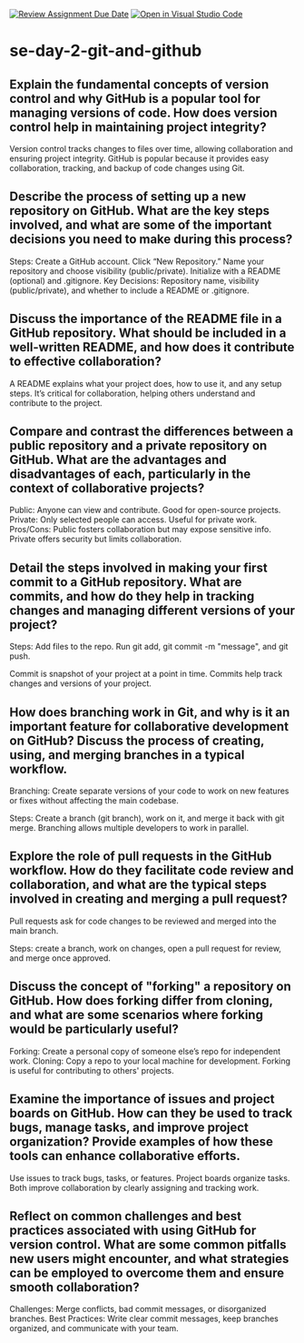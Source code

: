 [![Review Assignment Due Date](https://classroom.github.com/assets/deadline-readme-button-22041afd0340ce965d47ae6ef1cefeee28c7c493a6346c4f15d667ab976d596c.svg)](https://classroom.github.com/a/8wgCKhpZ)
[![Open in Visual Studio Code](https://classroom.github.com/assets/open-in-vscode-2e0aaae1b6195c2367325f4f02e2d04e9abb55f0b24a779b69b11b9e10269abc.svg)](https://classroom.github.com/online_ide?assignment_repo_id=15935374&assignment_repo_type=AssignmentRepo)
# se-day-2-git-and-github
## Explain the fundamental concepts of version control and why GitHub is a popular tool for managing versions of code. How does version control help in maintaining project integrity?

Version control tracks changes to files over time, allowing collaboration and ensuring project integrity. GitHub is popular because it provides easy collaboration, tracking, and backup of code changes using Git.

## Describe the process of setting up a new repository on GitHub. What are the key steps involved, and what are some of the important decisions you need to make during this process?

Steps:
Create a GitHub account.
Click “New Repository.”
Name your repository and choose visibility (public/private).
Initialize with a README (optional) and .gitignore.
Key Decisions: Repository name, visibility (public/private), and whether to include a README or .gitignore.

## Discuss the importance of the README file in a GitHub repository. What should be included in a well-written README, and how does it contribute to effective collaboration?

A README explains what your project does, how to use it, and any setup steps. It’s critical for collaboration, helping others understand and contribute to the project.

## Compare and contrast the differences between a public repository and a private repository on GitHub. What are the advantages and disadvantages of each, particularly in the context of collaborative projects?

Public: Anyone can view and contribute. Good for open-source projects.
Private: Only selected people can access. Useful for private work.
Pros/Cons: Public fosters collaboration but may expose sensitive info. Private offers security but limits collaboration.

## Detail the steps involved in making your first commit to a GitHub repository. What are commits, and how do they help in tracking changes and managing different versions of your project?

Steps:
Add files to the repo.
Run git add, git commit -m "message", and git push.

Commit is snapshot of your project at a point in time. Commits help track changes and versions of your project.

## How does branching work in Git, and why is it an important feature for collaborative development on GitHub? Discuss the process of creating, using, and merging branches in a typical workflow.

Branching: Create separate versions of your code to work on new features or fixes without affecting the main codebase.

Steps: Create a branch (git branch), work on it, and merge it back with git merge.
Branching allows multiple developers to work in parallel.

## Explore the role of pull requests in the GitHub workflow. How do they facilitate code review and collaboration, and what are the typical steps involved in creating and merging a pull request?

Pull requests ask for code changes to be reviewed and merged into the main branch. 

Steps: create a branch, work on changes, open a pull request for review, and merge once approved.

## Discuss the concept of "forking" a repository on GitHub. How does forking differ from cloning, and what are some scenarios where forking would be particularly useful?

Forking: Create a personal copy of someone else’s repo for independent work.
Cloning: Copy a repo to your local machine for development.
Forking is useful for contributing to others' projects.

## Examine the importance of issues and project boards on GitHub. How can they be used to track bugs, manage tasks, and improve project organization? Provide examples of how these tools can enhance collaborative efforts.

Use issues to track bugs, tasks, or features. Project boards organize tasks. 
Both improve collaboration by clearly assigning and tracking work.

## Reflect on common challenges and best practices associated with using GitHub for version control. What are some common pitfalls new users might encounter, and what strategies can be employed to overcome them and ensure smooth collaboration?

Challenges: Merge conflicts, bad commit messages, or disorganized branches.
Best Practices: Write clear commit messages, keep branches organized, and communicate with your team.
